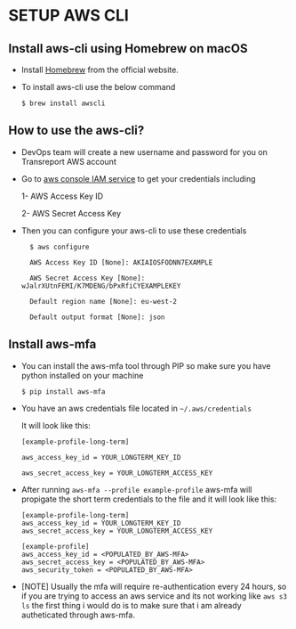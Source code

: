 # SETUP AWS CLI

## Install aws-cli using Homebrew on macOS

- Install [Homebrew](https://brew.sh) from the official website.

- To install aws-cli use the below command

    `$ brew install awscli`

## How to use the aws-cli?

- DevOps team will create a new username and password for you on Transreport AWS account

- Go to [aws console IAM service](https://console.aws.amazon.com/iam/home?#home) to get your credentials including

    1- AWS Access Key ID

    2- AWS Secret Access Key

- Then you can configure your aws-cli to use these credentials


        $ aws configure

        AWS Access Key ID [None]: AKIAIOSFODNN7EXAMPLE

        AWS Secret Access Key [None]: wJalrXUtnFEMI/K7MDENG/bPxRfiCYEXAMPLEKEY

        Default region name [None]: eu-west-2

        Default output format [None]: json
    

## Install aws-mfa

- You can install the aws-mfa tool through PIP so make sure you have python installed on your machine

    `$ pip install aws-mfa`

- You have an aws credentials file located in `~/.aws/credentials`

    It will look like this:

    ```
    [example-profile-long-term]

    aws_access_key_id = YOUR_LONGTERM_KEY_ID

    aws_secret_access_key = YOUR_LONGTERM_ACCESS_KEY
    ```

- After running `aws-mfa --profile example-profile` aws-mfa will propigate the short term credentials to the file and it will look like this:

    ```
    [example-profile-long-term]
    aws_access_key_id = YOUR_LONGTERM_KEY_ID
    aws_secret_access_key = YOUR_LONGTERM_ACCESS_KEY

    [example-profile]
    aws_access_key_id = <POPULATED_BY_AWS-MFA>
    aws_secret_access_key = <POPULATED_BY_AWS-MFA>
    aws_security_token = <POPULATED_BY_AWS-MFA>
    ```

- [NOTE] Usually the mfa will require re-authentication every 24 hours, so if you are trying to access an aws service and its not working like `aws s3 ls` the first thing i would do is to make sure that i am already autheticated through aws-mfa.
